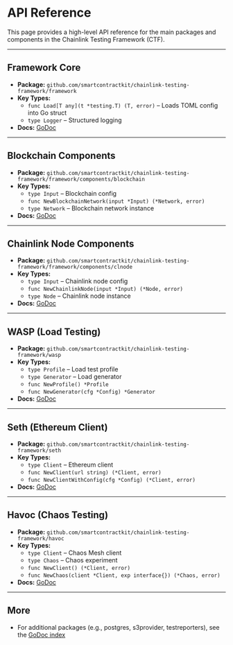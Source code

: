 # API Reference

This page provides a high-level API reference for the main packages and components in the Chainlink Testing Framework (CTF).

---

## Framework Core

- **Package:** `github.com/smartcontractkit/chainlink-testing-framework/framework`
- **Key Types:**
  - `func Load[T any](t *testing.T) (T, error)` – Loads TOML config into Go struct
  - `type Logger` – Structured logging
- **Docs:** [GoDoc](https://pkg.go.dev/github.com/smartcontractkit/chainlink-testing-framework/framework)

---

## Blockchain Components

- **Package:** `github.com/smartcontractkit/chainlink-testing-framework/framework/components/blockchain`
- **Key Types:**
  - `type Input` – Blockchain config
  - `func NewBlockchainNetwork(input *Input) (*Network, error)`
  - `type Network` – Blockchain network instance
- **Docs:** [GoDoc](https://pkg.go.dev/github.com/smartcontractkit/chainlink-testing-framework/framework/components/blockchain)

---

## Chainlink Node Components

- **Package:** `github.com/smartcontractkit/chainlink-testing-framework/framework/components/clnode`
- **Key Types:**
  - `type Input` – Chainlink node config
  - `func NewChainlinkNode(input *Input) (*Node, error)`
  - `type Node` – Chainlink node instance
- **Docs:** [GoDoc](https://pkg.go.dev/github.com/smartcontractkit/chainlink-testing-framework/framework/components/clnode)

---

## WASP (Load Testing)

- **Package:** `github.com/smartcontractkit/chainlink-testing-framework/wasp`
- **Key Types:**
  - `type Profile` – Load test profile
  - `type Generator` – Load generator
  - `func NewProfile() *Profile`
  - `func NewGenerator(cfg *Config) *Generator`
- **Docs:** [GoDoc](https://pkg.go.dev/github.com/smartcontractkit/chainlink-testing-framework/wasp)

---

## Seth (Ethereum Client)

- **Package:** `github.com/smartcontractkit/chainlink-testing-framework/seth`
- **Key Types:**
  - `type Client` – Ethereum client
  - `func NewClient(url string) (*Client, error)`
  - `func NewClientWithConfig(cfg *Config) (*Client, error)`
- **Docs:** [GoDoc](https://pkg.go.dev/github.com/smartcontractkit/chainlink-testing-framework/seth)

---

## Havoc (Chaos Testing)

- **Package:** `github.com/smartcontractkit/chainlink-testing-framework/havoc`
- **Key Types:**
  - `type Client` – Chaos Mesh client
  - `type Chaos` – Chaos experiment
  - `func NewClient() (*Client, error)`
  - `func NewChaos(client *Client, exp interface{}) (*Chaos, error)`
- **Docs:** [GoDoc](https://pkg.go.dev/github.com/smartcontractkit/chainlink-testing-framework/havoc)

---

## More
- For additional packages (e.g., postgres, s3provider, testreporters), see the [GoDoc index](https://pkg.go.dev/github.com/smartcontractkit/chainlink-testing-framework) 
